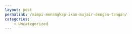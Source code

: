 ```yaml
---
layout: post
permalink: /mimpi-menangkap-ikan-mujair-dengan-tangan/
categories:
    - Uncategorized
---
```


